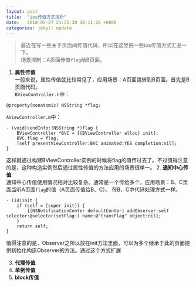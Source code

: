 ```yaml
---
layout: post
title:  "ios传值方式浅析"
date:   2018-05-27 21:35:38 10:11:26 +0800
categories: jekyll update
---
```

>最近在写一些关于页面间传值代码，所以在这里把一些ios传值方式汇总一下。  
场景控制：A页面传值`flag`给B页面。

1. **属性传值**  
一般来说，属性传值就比较常见了，应用场景：A页面跳转到B页面。首先是B页面代码。  
`BViewController.h`中：  
```objc
@property(nonatomic) NSString *flag; 
```  
`AViewController.m`中：  
```objc
- (void)sendInfo:(NSString *)flag {
    BViewController *BVC = [[BViewController alloc] init];
    BVC.flag = flag;
    [self presentViewController:BVC animated:YES completion:nil];
}
```  
这样就通过构建BViewController实例的时候将flag的值传过去了。不过值得注意的是，这种构造实例然后通过属性传值的方法应用的场景很单一。
2. **通知中心传值**  
通知中心传值使用情况相对比较复杂。通常是一个传给多个，应用场景：B、C页面监听A页面`flag`的值（A页面传值给B、C）。  在B、C中代码处理方式一样。  
```objc
- (id)init {
    if (self = [super init]) {
        [[NSNotificationCenter defaultCenter] addObserver:self selector:@selector(setFlag:) name:@"transFlag" object:nil];
    }
    return self;
}
```  
值得注意的是，Observer之所以放在init方法里面，可以为多个继承于此的页面提供初始化构造Observer的方法。通过这个方式扩展

3. **代理传值**
4. **单例传值**
5. **block传值**